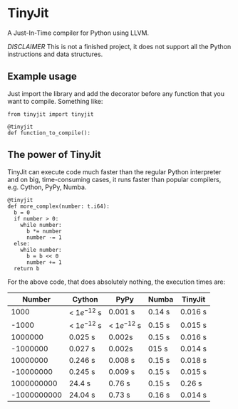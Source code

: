 # TinyJit
A Just-In-Time compiler for Python using LLVM.

*DISCLAIMER* This is not a finished project, it does not support all the Python instructions and data structures.

## Example usage

Just import the library and add the decorator before any function that you want to compile. Something like:

```
from tinyjit import tinyjit

@tinyjit
def function_to_compile():
```

## The power of TinyJit

TinyJit can execute code much faster than the regular Python interpreter and on big, time-consuming cases, it runs faster than popular compilers, e.g. Cython, PyPy, Numba.

```
@tinyjit
def more_complex(number: t.i64):
  b = 0
  if number > 0:
    while number:
      b *= number
      number -= 1
  else:
    while number:
      b = b << 0
      number += 1
  return b
```

For the above code, that does absolutely nothing, the execution times are:

| Number | Cython | PyPy | Numba | TinyJit |
| --- | --- | --- | --- | --- |
| 1000 | < $1e^{-12}$ s | 0.001 s | 0.14 s | 0.016 s |
| -1000 | < $1e^{-12}$ s | < $1e^{-12}$ s | 0.15 s | 0.015 s |
| 1000000 | 0.025 s | 0.002s | 0.15 s | 0.016 s |
| -1000000 | 0.027 s | 0.002s | 015 s | 0.014 s |
| 10000000 | 0.246 s | 0.008 s | 0.15 s | 0.018 s |
| -10000000 | 0.245 s | 0.009 s | 0.15 s | 0.015 s |
| 1000000000 | 24.4 s | 0.76 s | 0.15 s | 0.26 s |
| -1000000000 | 24.04 s | 0.73 s | 0.16 s | 0.014 s |

